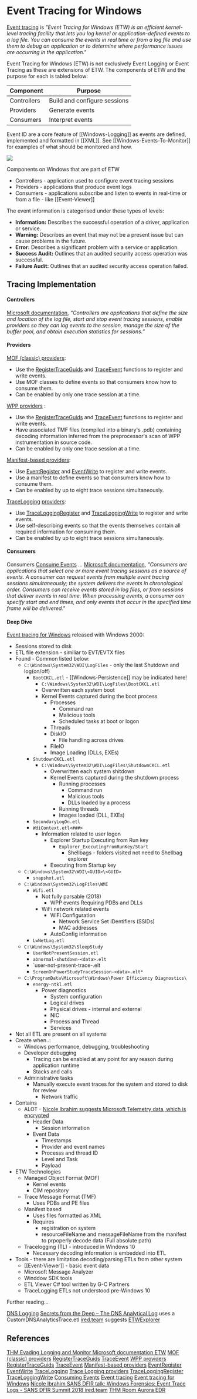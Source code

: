 # Event Tracing for Windows

[Event tracing](https://learn.microsoft.com/en-us/windows/win32/etw/about-event-tracing) is *"Event Tracing for Windows (ETW) is an efficient kernel-level tracing facility that lets you log kernel or application-defined events to a log file. You can consume the events in real time or from a log file and use them to debug an application or to determine where performance issues are occurring in the application."* 

Event Tracing for Windows (ETW) is not exclusively Event Logging or Event Tracing as these are extensions of ETW. The components of ETW and the purpose for each is tabled below:

|**Component**|**Purpose**|
|---|---|
|Controllers|Build and configure sessions|
|Providers|Generate events|
|Consumers|Interpret events|

Event ID are a core feature of [[Windows-Logging]] as events are defined, implemented and formatted in [[XML]]. See [[Windows-Events-To-Monitor]] for examples of what should be monitored and how.

![](msetwdiagram.png)

Components on Windows that are part of ETW 
- Controllers - application used to configure event tracing sessions
- Providers - applications that produce event logs
- Consumers - applications subscribe and listen to events in real-time or from a file - like [[Event-Viewer]]

The event information is categorised under these types of levels:
- **Information:** Describes the successful operation of a driver, application or service. 
- **Warning:** Describes an event that may not be a present issue but can cause problems in the future.
- **Error:** Describes a significant problem with a service or application.
- **Success Audit:** Outlines that an audited security access operation was successful.
- **Failure Audit:** Outlines that an audited security access operation failed. 

## Tracing Implementation

#### Controllers

[Microsoft documentation](https://docs.microsoft.com/en-us/windows/win32/etw/about-event-tracing#controllers), *“Controllers are applications that define the size and location of the log file, start and stop event tracing sessions, enable providers so they can log events to the session, manage the size of the buffer pool, and obtain execution statistics for sessions.”*

#### Providers

[MOF (classic) providers](https://learn.microsoft.com/en-us/windows/win32/etw/about-event-tracing#mof-classic-providers):
- Use the [RegisterTraceGuids](https://learn.microsoft.com/en-us/windows/win32/api/evntrace/nf-evntrace-registertraceguidsa) and [TraceEvent](https://learn.microsoft.com/en-us/windows/win32/api/evntrace/nf-evntrace-traceevent) functions to register and write events.
- Use MOF classes to define events so that consumers know how to consume them.
- Can be enabled by only one trace session at a time.

[WPP providers](https://learn.microsoft.com/en-us/windows/win32/etw/about-event-tracing#wpp-providers) :
- Use the [RegisterTraceGuids](https://learn.microsoft.com/en-us/windows/win32/api/evntrace/nf-evntrace-registertraceguidsa) and [TraceEvent](https://learn.microsoft.com/en-us/windows/win32/api/evntrace/nf-evntrace-traceevent) functions to register and write events.
- Have associated TMF files (compiled into a binary's .pdb) containing decoding information inferred from the preprocessor's scan of WPP instrumentation in source code.
- Can be enabled by only one trace session at a time.

[Manifest-based providers](https://learn.microsoft.com/en-us/windows/win32/etw/about-event-tracing#manifest-based-providers): 
- Use [EventRegister](https://learn.microsoft.com/en-us/windows/desktop/api/Evntprov/nf-evntprov-eventregister) and [EventWrite](https://learn.microsoft.com/en-us/windows/desktop/api/Evntprov/nf-evntprov-eventwrite) to register and write events.
- Use a manifest to define events so that consumers know how to consume them.
- Can be enabled by up to eight trace sessions simultaneously.

[TraceLogging](https://learn.microsoft.com/en-us/windows/desktop/tracelogging/trace-logging-about) [providers](https://learn.microsoft.com/en-us/windows/win32/etw/about-event-tracing#tracelogging-providers):
- Use [TraceLoggingRegister](https://learn.microsoft.com/en-us/windows/desktop/api/traceloggingprovider/nf-traceloggingprovider-traceloggingregister) and [TraceLoggingWrite](https://learn.microsoft.com/en-us/windows/desktop/api/traceloggingprovider/nf-traceloggingprovider-traceloggingwrite) to register and write events.
- Use self-describing events so that the events themselves contain all required information for consuming them.
- Can be enabled by up to eight trace sessions simultaneously.

#### Consumers

Consumers [Consume Events](https://learn.microsoft.com/en-us/windows/win32/etw/consuming-events) ... [Microsoft documentation](https://docs.microsoft.com/en-us/windows/win32/etw/about-event-tracing#controllers), *"Consumers are applications that select one or more event tracing sessions as a source of events. A consumer can request events from multiple event tracing sessions simultaneously; the system delivers the events in chronological order. Consumers can receive events stored in log files, or from sessions that deliver events in real time. When processing events, a consumer can specify start and end times, and only events that occur in the specified time frame will be delivered."*

#### Deep Dive

[Event tracing for Windows](https://learn.microsoft.com/en-us/previous-versions/windows/desktop/xperf/event-tracing-for-windows) released with Windows 2000:
- Sessions stored to disk 
- ETL file extension - similiar to EVT/EVTX files
- Found - Common listed below: 
	- `C:\Windows\System32\WDI\LogFiles` - only the last Shutdown and log(on/off)
		- `BootCKCL.etl` - [[Windows-Persistence]] may be indicated here! 
			- `C:\Windows\System32\WDI\LogFiles\BootCKCL.etl`
			- Overwritten each system boot
			- Kernel Events captured during the boot process
				- Processes 
					- Command run
					- Malicious tools
					- Scheduled tasks at boot or logon
				- Threads
				- DiskIO
					- File handling across drives
				- FileIO
				- Image Loading (DLLs, EXEs)
		- `ShutdownCKCL.etl`
			-  `C:\Windows\System32\WDI\LogFiles\ShutdownCKCL.etl`
				- Overwritten each system shitdown
				- Kernel Events captured during the shutdown process
					- Running processes
						- Command run
						- Malicious tools
						- DLLs loaded by a process
					- Running threads
					- Images loaded (DLL, EXEs)
		- `SecondaryLogOn.etl`
		- `WdiContext.etl<###>`
			- Information related to user logon
				- Explorer Startup Executing from Run key
					- `Explorer_ExecutingFromRunKey/Start`
						- Shellbags - folders visited not need to Shellbag explorer
				- Executing from Startup key
	- `C:\Windows\System32\WDI\<GUID>\<GUID>`
		- `snapshot.etl`
	- `C:\Windows\System32\LogFiles\WMI`
		- `Wifi.etl`
			- Not fully parsable (2018)
				- WPP events Requiring PDBs and DLLs
			- WiFi network related events
				- WiFi Configuration
					- Network Service Set IDentifiers (SSIDs)
					- MAC addresses
				- AutoConfig information
		- `LwNetLog.etl` 
	- `C:\Windows\System32\SleepStudy`
		- `UserNotPresentSession.etl`
		- `abnormal-shutdown-<data>.elt`
		- `user-not-present-trace-<data>.elt
		- `ScreenOnPowerStudyTraceSession-<data>.elt*`
	- `C:\ProgramData\Microsoft\Windows\Power Efficiency Diagnostics\`
		- `energy-ntkl.etl`
			- Power diagnostics
				- System configuration
				- Logical drives
				- Physical drives - internal and external
				- NIC
				- Process and Thread
				- Services
- Not all ETL are present on all systems
- Create when..:
	- Windows performance, debugging, troubleshooting
	- Developer debugging
		- Tracing can be enabled at any point for any reason during application runtime
		- Stacks and calls
	- Administrative tasks
		- Manually execute event traces for the system and stored to disk for review
			- Network traffic
- Contains
	- ALOT - [Nicole Ibrahim suggests Microsoft Telemetry data, which is encrypted](https://www.youtube.com/watch?v=TUR-L9AtzQE)
		- Header Data
			- Session information
		- Event Data
			- Timestamps
			- Provider and event names
			- Processs and thread ID
			- Level and Task
			- Payload
- ETW Technologies
	- Managed Object Format (MOF)
		- Kernel events 
		- CIM repository
	- Trace Message Format (TMF)
		- Uses PDBs and PE files
	-  Manifest based
		- Uses files formatted as XML 
		- Requires 
			- registration on system
			- resourceFileName and messageFileName from the manifest to prpoperly decode data (Full absolute path)
	- Tracelogging (TL) - introduced in Windows 10
		- Necessary decoding information is embedded into ETL
- Tools - there are limitation decoding/parsing ETLs from other system
	- [[Event-Viewer]] - basic event data
	- Microsoft Message Analyzer
	- Winddow SDK tools
	- ETL Viewer C\# tool written by G-C Partners
	- TraceLogging ETLs not understood pre-Windows 10

Further reading...

[DNS Logging](https://learn.microsoft.com/en-us/previous-versions/windows/it-pro/windows-server-2012-r2-and-2012/dn800669(v=ws.11))
[Secrets from the Deep – The DNS Analytical Log](https://techcommunity.microsoft.com/t5/core-infrastructure-and-security/secrets-from-the-deep-the-dns-analytical-log-part-1/ba-p/1875094) uses a CustomDNSAnalyticsTrace.etl
[ired.team](https://www.ired.team/miscellaneous-reversing-forensics/windows-kernel-internals/etw-event-tracing-for-windows-101) suggests [ETWExplorer](https://github.com/zodiacon/EtwExplorer)
## References

[THM Evading Logging and Monitor ](https://tryhackme.com/room/monitoringevasion)
[Microsoft documentation ETW](https://docs.microsoft.com/en-us/windows/win32/etw/about-event-tracing#controllers)
[MOF (classic) providers](https://learn.microsoft.com/en-us/windows/win32/etw/about-event-tracing#mof-classic-providers)
[RegisterTraceGuids](https://learn.microsoft.com/en-us/windows/win32/api/evntrace/nf-evntrace-registertraceguidsa)
[TraceEvent](https://learn.microsoft.com/en-us/windows/win32/api/evntrace/nf-evntrace-traceevent) 
[WPP providers](https://learn.microsoft.com/en-us/windows/win32/etw/about-event-tracing#wpp-providers)
[RegisterTraceGuids](https://learn.microsoft.com/en-us/windows/win32/api/evntrace/nf-evntrace-registertraceguidsa)
[TraceEvent](https://learn.microsoft.com/en-us/windows/win32/api/evntrace/nf-evntrace-traceevent) 
[Manifest-based providers](https://learn.microsoft.com/en-us/windows/win32/etw/about-event-tracing#manifest-based-providers)
[EventRegister](https://learn.microsoft.com/en-us/windows/desktop/api/Evntprov/nf-evntprov-eventregister) 
[EventWrite](https://learn.microsoft.com/en-us/windows/desktop/api/Evntprov/nf-evntprov-eventwrite) 
[TraceLogging](https://learn.microsoft.com/en-us/windows/desktop/tracelogging/trace-logging-about)
[Trace Logging providers](https://learn.microsoft.com/en-us/windows/win32/etw/about-event-tracing#tracelogging-providers)
[TraceLoggingRegister](https://learn.microsoft.com/en-us/windows/desktop/api/traceloggingprovider/nf-traceloggingprovider-traceloggingregister)
[TraceLoggingWrite](https://learn.microsoft.com/en-us/windows/desktop/api/traceloggingprovider/nf-traceloggingprovider-traceloggingwrite) 
[Consuming Events](https://learn.microsoft.com/en-us/windows/win32/etw/consuming-events)
[Event tracing](https://learn.microsoft.com/en-us/windows/win32/etw/about-event-tracing)
[Event tracing for Windows](https://learn.microsoft.com/en-us/previous-versions/windows/desktop/xperf/event-tracing-for-windows)
[Nicole Ibrahim SANS DFIR talk: Windows Forensics: Event Trace Logs - SANS DFIR Summit 2018 ](https://www.youtube.com/watch?v=TUR-L9AtzQE)
[ired.team](https://www.ired.team/miscellaneous-reversing-forensics/windows-kernel-internals/etw-event-tracing-for-windows-101) 
[THM Room Aurora EDR](https://tryhackme.com/room/auroraedr)
